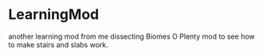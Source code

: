 # LearningMod
another learning mod from me dissecting Biomes O Plenty mod  to see how to make stairs and slabs work.
